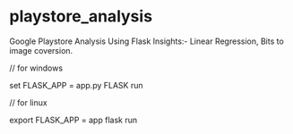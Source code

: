 # playstore_analysis 
Google Playstore Analysis Using Flask
Insights:-
Linear Regression, Bits to image coversion. 


// for windows 

set FLASK_APP = app.py
FLASK run


// for linux 

export FLASK_APP = app
flask run

